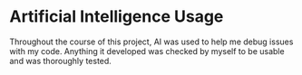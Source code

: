 # Artificial Intelligence Usage
Throughout the course of this project, AI was used to help me debug issues with my code. Anything it developed was checked by myself to be usable and was thoroughly tested.